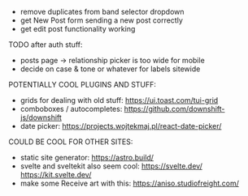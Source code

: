 - remove duplicates from band selector dropdown
- get New Post form sending a new post correctly
- get edit post functionality working



TODO after auth stuff:
- posts page -> relationship picker is too wide for mobile
- decide on case & tone or whatever for labels sitewide


POTENTIALLY COOL PLUGINS AND STUFF:
- grids for dealing with old stuff: https://ui.toast.com/tui-grid
- comboboxes / autocompletes: https://github.com/downshift-js/downshift
- date picker: https://projects.wojtekmaj.pl/react-date-picker/


COULD BE COOL FOR OTHER SITES:
- static site generator: https://astro.build/
- svelte and sveltekit also seem cool: https://svelte.dev/ https://kit.svelte.dev/
- make some Receive art with this: https://aniso.studiofreight.com/
